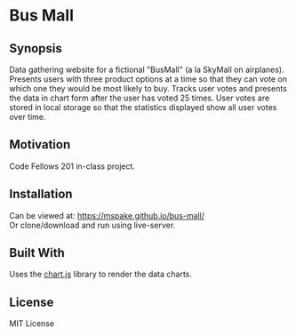 # Bus Mall  
  
## Synopsis  
  
Data gathering website for a fictional "BusMall" (a la SkyMall on airplanes).  Presents users with three product options at a time so that they can vote on which one they would be most likely to buy. Tracks user votes and presents the data in chart form after the user has voted 25 times.  User votes are stored in local storage so that the statistics displayed show all user votes over time.  
  
## Motivation  
  
Code Fellows 201 in-class project.  
  
## Installation  
  
Can be viewed at: https://mspake.github.io/bus-mall/  
Or clone/download and run using live-server.  
  
## Built With  
  
Uses the [chart.js](https://www.chartjs.org/) library to render the data charts.  
  
## License  
  
MIT License  

